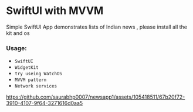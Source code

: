 # SwiftUI with MVVM

Simple SwiftUI App demonstrates lists of Indian news , please install all the kit and os



### Usage:
* `SwiftUI`
* `WidgetKit`
* `try useing WatchOS`
* `MVVM pattern`
* `Network services`



https://github.com/saurabhp0007/newsapp1/assets/105418511/67b20f72-3910-4107-9f64-3271616d0aa5

